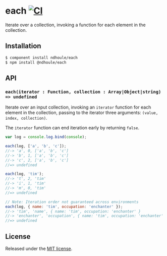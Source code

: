 # each [![CI][ci-badge]][ci-link]

Iterate over a collection, invoking a function for each element in the collection.

## Installation

```sh
$ component install ndhoule/each
$ npm install @ndhoule/each
```

## API

### `each(iterator : Function, collection : Array|Object|string) => undefined`

Iterate over an input collection, invoking an `iterator` function for each element in the collection, passing to the iterator three arguments: `(value, index, collection)`.

The `iterator` function can end iteration early by returning `false`.

```javascript
var log = console.log.bind(console);

each(log, ['a', 'b', 'c']);
//-> 'a', 0, ['a', 'b', 'c']
//-> 'b', 1, ['a', 'b', 'c']
//-> 'c', 2, ['a', 'b', 'c']
//=> undefined

each(log, 'tim');
//-> 't', 2, 'tim'
//-> 'i', 1, 'tim'
//-> 'm', 0, 'tim'
//=> undefined

// Note: Iteration order not guaranteed across environments
each(log, { name: 'tim', occupation: 'enchanter' });
//-> 'tim', 'name', { name: 'tim', occupation: 'enchanter' }
//-> 'enchanter', 'occupation', { name: 'tim', occupation: 'enchanter' }
//=> undefined
```

## License

Released under the [MIT license](LICENSE.md).

[ci-link]: https://travis-ci.org/ndhoule/each
[ci-badge]: https://travis-ci.org/ndhoule/each.svg?branch=master
